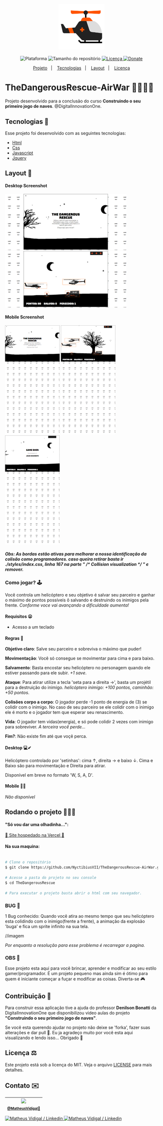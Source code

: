 <h4 align="center">
  <br>
    <img src="./.github/logo-AirWar.svg" width="150" heigh="150" alt="Logo">
</h4>
<p align="center">
  <img alt="Plataforma" src="https://img.shields.io/static/v1?label=Plataforma&message=PC&color=ff3900&labelColor=fff">
  <img alt="Tamanho do repositório" src="https://img.shields.io/github/repo-size/NyctibiusVII/TheDangerousRescue-AirWar?color=ff3900&labelColor=fff">
  <a href="https://github.com/NyctibiusVII/TheDangerousRescue-AirWar/blob/master/LICENSE">
    <img alt="Licença" src="https://img.shields.io/static/v1?label=License&message=MIT&color=ff3900&labelColor=fff">
  </a>
  <a href="https://picpay.me/Matheus_nyctibius_vii">
  <img alt="Donate" src="https://img.shields.io/static/v1?label=$&message=Donate&color=ff3900&labelColor=fff">
  </a>
</p>
<p align="center">
  <a href="#TheDangerousRescue-AirWar-">Projeto</a>&nbsp;&nbsp;&nbsp;|&nbsp;&nbsp;&nbsp;
  <a href="#tecnologias-">Tecnologias</a>&nbsp;&nbsp;&nbsp;|&nbsp;&nbsp;&nbsp;
  <a href="#layout-">Layout</a>&nbsp;&nbsp;&nbsp;|&nbsp;&nbsp;&nbsp;
  <a href="#licença-%EF%B8%8F">Licença</a>
</p>

# TheDangerousRescue-AirWar 🏃🏻‍♂️🚁
Projeto desenvolvido para a conclusão do curso **Construindo o seu primeiro jogo de naves**. @DigitalInnovationOne.


## Tecnologias 🚀
Esse projeto foi desenvolvido com as seguintes tecnologias:

- [Html](https://pt.wikipedia.org/wiki/HTML)
- [Css](https://pt.wikipedia.org/wiki/Cascading_Style_Sheets)
- [Javascript](https://pt.wikipedia.org/wiki/JavaScript)
- [Jquery](https://jquery.com/)

## Layout 🚧
#### Desktop Screenshot
<div>
<!-- Responsive, 1366 x 768, 50% (Lenovo Ideapad 310)-->
   <img src="./.github/desktop-AirWar-1.png" width="400px">
   <img src="./.github/desktop-AirWar-2.png" width="400px">
</div>

#### Mobile Screenshot
<div>
<!-- Responsive, 360 x 720, 50% (Moto G6 Play)-->
   <img src="./.github/mobile-AirWar-1.png" width="180">
   <img src="./.github/mobile-AirWar-2.png" width="180">
   <img src="./.github/mobile-AirWar-3.png" width="180">
</div>

##### Obs: As bordas estão ativas para melhorar a nossa identificação da colisão como programadores. caso queira retirar basta ir ./styles/index.css, linha 167 na parte " /* Collision visualization */ " e remover.

### Como jogar? 🕹
Você controla um helicóptero e seu objetivo é salvar seu parceiro e ganhar o máximo de pontos possíveis ô salvando e destruindo os inimigos pela frente.
*Conforme voce vai avançando a dificuldade aumenta!*

#### Requisitos 😦
<!-- - Ter um dispositivo com o tamanho **minimo** de 950 x 630-->
- Acesso a um teclado

#### Regras 🧩
**Objetivo claro**: Salve seu parceiro e sobreviva o máximo que puder!

**Movimentação**: Você só consegue se movimentar para cima e para baixo.

**Salvamento**: Basta encostar seu helicóptero no personagem quando ele estiver passando para ele subir.
*+1 save*.

**Ataque**: Para atirar utilize a tecla 'seta para a direita →', basta um projétil para a destruição do inimigo.
*helicóptero inimigo: +100 pontos, caminhão: +50 pontos*.

**Colisões corpo a corpo**: O jogador perde -1 ponto de energia de (3) se colidir com o inimigo. No caso de seu parceiro se ele colidir com o inimigo ele é morto e o jogador tem que esperar seu renascimento.

**Vida**: O jogador tem vidas(energia), e só pode colidir 2 vezes com inimigo para sobreviver. *A terceira você perde...*

**Fim?**: Não existe fim até que voçê perca.

#### Desktop 💻✔
Helicóptero controlado por 'setinhas': cima ↑, direita → e baixo ↓. Cima e Baixo são para movimentação e Direita para atirar.

Disponível em breve no formato 'W, S, A, D'.

#### Mobile 📱❌
*Não disponível*

## Rodando o projeto 🚴🏻‍♂️
#### "Só vou dar uma olhadinha...":
  <a href="https://the-dangerous-rescue-air-war.vercel.app/">🚁 Site hospedado na Vercel 🚁</a>

#### Na sua maquina:

```bash

# Clone o repositório
$ git clone https://github.com/NyctibiusVII/TheDangerousRescue-AirWar.git

# Acesse a pasta do projeto no seu console
$ cd TheDangerousRescue

# Para executar o projeto basta abrir o html com seu navegador.
```

### BUG 🐞
1 Bug conhecido: Quando você atira ao mesmo tempo que seu helicóptero esta colidindo com o inimigo(frente a frente), a animação da explosão 'buga' e fica um sprite infinito na sua tela.

//imagem

*Por enquanto a resolução para esse problema é recarregar a pagina.*

### OBS 👀
Esse projeto esta aqui para você brincar, aprender e modificar ao seu estilo gamer/programador. É um projeto pequeno mas ainda sim é ótimo para quem é iniciante começar a fuçar e modificar as coisas. Diverta-se 🎮

## Contribuição 💭
Para construir essa aplicação tive a ajuda do professor **Denilson Bonatti** da DigitalInnovationOne que disponibilizou video aulas do projeto **"Construindo o seu primeiro jogo de naves"**.

Se você esta querendo ajudar no projeto não deixe se 'forka', fazer suas alterações e dar pull 🎉. Eu ja agradeço muito por você esta aqui visualizando e lendo isso... Obrigado 🧡

## Licença ⚖️
Este projeto está sob a licença do MIT. Veja o arquivo [LICENSE](https://github.com/NyctibiusVII/TheDangerousRescue-AirWar/blob/master/LICENSE) para mais detalhes.

## Contato ✉️
| <img src="https://user-images.githubusercontent.com/52816125/90341686-05b68880-dfd8-11ea-969c-70c9ce9d0278.jpg" width=100><br><sub><a href="https://www.instagram.com/nyctibius_vii/?hl=pt-br">@MatheusVidigal🦊</a></sub> |
| :---: |

<p align="left">
   <a href="https://www.linkedin.com/in/matheus-vidigal-nyctibiusvii/">
      <img alt="Matheus Vidigal / Linkedin" src="https://img.shields.io/badge/-Matheus Vidigal-fff?style=flat&logo=Linkedin&logoColor=000" />
   </a>
   <a href="https://mail.google.com/mail/u/1/#inbox?compose=GTvVlcSGLCKpKJfwPsKKqzXBplKkGtCLvCQcFWdWxCxQFfkHzzjVkgzrMFPBgKBmWFHvrjrCsMqSH">
      <img alt="Matheus Vidigal / Linkedin" src="https://img.shields.io/badge/-Matheus Vidigal-ff3900?style=flat&logo=Gmail&logoColor=fff" />
   </a>
</p>